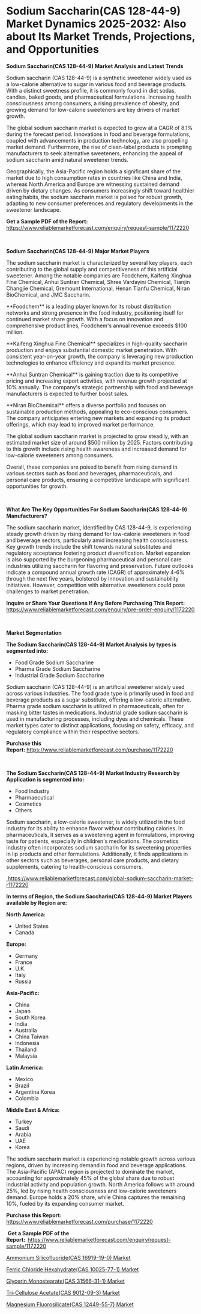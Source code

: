 <p><h1>Sodium Saccharin(CAS 128-44-9) Market Dynamics 2025-2032: Also about Its Market Trends, Projections, and Opportunities</h1></p><p><strong>Sodium Saccharin(CAS 128-44-9) Market Analysis and Latest Trends</strong></p>
<p><p>Sodium saccharin (CAS 128-44-9) is a synthetic sweetener widely used as a low-calorie alternative to sugar in various food and beverage products. With a distinct sweetness profile, it is commonly found in diet sodas, candies, baked goods, and pharmaceutical formulations. Increasing health consciousness among consumers, a rising prevalence of obesity, and growing demand for low-calorie sweeteners are key drivers of market growth.</p><p>The global sodium saccharin market is expected to grow at a CAGR of 8.1% during the forecast period. Innovations in food and beverage formulations, coupled with advancements in production technology, are also propelling market demand. Furthermore, the rise of clean-label products is prompting manufacturers to seek alternative sweeteners, enhancing the appeal of sodium saccharin amid natural sweetener trends.</p><p>Geographically, the Asia-Pacific region holds a significant share of the market due to high consumption rates in countries like China and India, whereas North America and Europe are witnessing sustained demand driven by dietary changes. As consumers increasingly shift toward healthier eating habits, the sodium saccharin market is poised for robust growth, adapting to new consumer preferences and regulatory developments in the sweetener landscape.</p></p>
<p><strong>Get a Sample PDF of the Report:&nbsp;</strong> <a href="https://www.reliablemarketforecast.com/enquiry/request-sample/1172220?utm_campaign=1888&utm_medium=2&utm_source=Github&utm_content=ia&utm_term=03042025&utm_id=sodium-saccharincas-128-44-9">https://www.reliablemarketforecast.com/enquiry/request-sample/1172220</a></p>
<p>&nbsp;</p>
<p><strong>Sodium Saccharin(CAS 128-44-9) Major Market Players</strong></p>
<p><p>The sodium saccharin market is characterized by several key players, each contributing to the global supply and competitiveness of this artificial sweetener. Among the notable companies are Foodchem, Kaifeng Xinghua Fine Chemical, Anhui Suntran Chemical, Shree Vardayini Chemical, Tianjin Changjie Chemical, Gremount International, Henan Tianfu Chemical, Niran BioChemical, and JMC Saccharin.</p><p>**Foodchem** is a leading player known for its robust distribution networks and strong presence in the food industry, positioning itself for continued market share growth. With a focus on innovation and comprehensive product lines, Foodchem's annual revenue exceeds $100 million.</p><p>**Kaifeng Xinghua Fine Chemical** specializes in high-quality saccharin production and enjoys substantial domestic market penetration. With consistent year-on-year growth, the company is leveraging new production technologies to enhance efficiency and expand its market presence.</p><p>**Anhui Suntran Chemical** is gaining traction due to its competitive pricing and increasing export activities, with revenue growth projected at 10% annually. The company's strategic partnership with food and beverage manufacturers is expected to further boost sales.</p><p>**Niran BioChemical** offers a diverse portfolio and focuses on sustainable production methods, appealing to eco-conscious consumers. The company anticipates entering new markets and expanding its product offerings, which may lead to improved market performance.</p><p>The global sodium saccharin market is projected to grow steadily, with an estimated market size of around $500 million by 2025. Factors contributing to this growth include rising health awareness and increased demand for low-calorie sweeteners among consumers.</p><p>Overall, these companies are poised to benefit from rising demand in various sectors such as food and beverages, pharmaceuticals, and personal care products, ensuring a competitive landscape with significant opportunities for growth.</p></p>
<p>&nbsp;</p>
<p><strong>What Are The Key Opportunities For Sodium Saccharin(CAS 128-44-9) Manufacturers?</strong></p>
<p><p>The sodium saccharin market, identified by CAS 128-44-9, is experiencing steady growth driven by rising demand for low-calorie sweeteners in food and beverage sectors, particularly amid increasing health consciousness. Key growth trends include the shift towards natural substitutes and regulatory acceptance fostering product diversification. Market expansion is also supported by the burgeoning pharmaceutical and personal care industries utilizing saccharin for flavoring and preservation. Future outlooks indicate a compound annual growth rate (CAGR) of approximately 4-6% through the next five years, bolstered by innovation and sustainability initiatives. However, competition with alternative sweeteners could pose challenges to market penetration.</p></p>
<p><strong>Inquire or Share Your Questions If Any Before Purchasing This Report:</strong> <a href="https://www.reliablemarketforecast.com/enquiry/pre-order-enquiry/1172220?utm_campaign=1888&utm_medium=2&utm_source=Github&utm_content=ia&utm_term=03042025&utm_id=sodium-saccharincas-128-44-9">https://www.reliablemarketforecast.com/enquiry/pre-order-enquiry/1172220</a></p>
<p>&nbsp;</p>
<p><strong>Market Segmentation</strong></p>
<p><strong>The Sodium Saccharin(CAS 128-44-9) Market Analysis by types is segmented into:</strong></p>
<p><ul><li>Food Grade Sodium Saccharine</li><li>Pharma Grade Sodium Saccharine</li><li>Industrial Grade Sodium Saccharine</li></ul></p>
<p><p>Sodium saccharin (CAS 128-44-9) is an artificial sweetener widely used across various industries. The food grade type is primarily used in food and beverage products as a sugar substitute, offering a low-calorie alternative. Pharma grade sodium saccharin is utilized in pharmaceuticals, often for masking bitter tastes in medications. Industrial grade sodium saccharin is used in manufacturing processes, including dyes and chemicals. These market types cater to distinct applications, focusing on safety, efficacy, and regulatory compliance within their respective sectors.</p></p>
<p><strong>Purchase this Report:&nbsp;</strong><a href="https://www.reliablemarketforecast.com/purchase/1172220?utm_campaign=1888&utm_medium=2&utm_source=Github&utm_content=ia&utm_term=03042025&utm_id=sodium-saccharincas-128-44-9">https://www.reliablemarketforecast.com/purchase/1172220</a></p>
<p>&nbsp;</p>
<p><strong>The Sodium Saccharin(CAS 128-44-9) Market Industry Research by Application is segmented into:</strong></p>
<p><ul><li>Food Industry</li><li>Pharmaecutical</li><li>Cosmetics</li><li>Others</li></ul></p>
<p><p>Sodium saccharin, a low-calorie sweetener, is widely utilized in the food industry for its ability to enhance flavor without contributing calories. In pharmaceuticals, it serves as a sweetening agent in formulations, improving taste for patients, especially in children's medications. The cosmetics industry often incorporates sodium saccharin for its sweetening properties in lip products and other formulations. Additionally, it finds applications in other sectors such as beverages, personal care products, and dietary supplements, catering to health-conscious consumers.</p></p>
<p><a href="https://www.reliablemarketforecast.com/global-sodium-saccharin-market-r1172220?utm_campaign=1888&utm_medium=2&utm_source=Github&utm_content=ia&utm_term=03042025&utm_id=sodium-saccharincas-128-44-9">&nbsp;https://www.reliablemarketforecast.com/global-sodium-saccharin-market-r1172220</a></p>
<p><strong>In terms of Region, the Sodium Saccharin(CAS 128-44-9) Market Players available by Region are:</strong></p>
<p>
    <p> <strong> North America: </strong>
        <ul>
            <li>United States</li>
            <li>Canada</li>
        </ul>
        </p> 
    <p> <strong> Europe: </strong>
        <ul>
            <li>Germany</li>
            <li>France</li>
            <li>U.K.</li>
            <li>Italy</li>
            <li>Russia</li>
        </ul>
        </p> 
    <p> <strong> Asia-Pacific: </strong>
        <ul>
            <li>China</li>
            <li>Japan</li>
            <li>South Korea</li>
            <li>India</li>
            <li>Australia</li>
            <li>China Taiwan</li>
            <li>Indonesia</li>
            <li>Thailand</li>
            <li>Malaysia</li>
        </ul>
        </p> 
    <p> <strong> Latin America: </strong>
        <ul>
            <li>Mexico</li>
            <li>Brazil</li>
            <li>Argentina Korea</li>
            <li>Colombia</li>
        </ul>
        </p> 
    <p> <strong> Middle East & Africa: </strong>
        <ul>
            <li>Turkey</li>
            <li>Saudi</li>
            <li>Arabia</li>
            <li>UAE</li>
            <li>Korea</li>
        </ul>
    </p>
    </p>
<p><p>The sodium saccharin market is experiencing notable growth across various regions, driven by increasing demand in food and beverage applications. The Asia-Pacific (APAC) region is projected to dominate the market, accounting for approximately 45% of the global share due to robust industrial activity and population growth. North America follows with around 25%, led by rising health consciousness and low-calorie sweeteners demand. Europe holds a 20% share, while China captures the remaining 10%, fueled by its expanding consumer market.</p></p>
<p><strong>Purchase this Report: </strong><a href="https://www.reliablemarketforecast.com/purchase/1172220?utm_campaign=1888&utm_medium=2&utm_source=Github&utm_content=ia&utm_term=03042025&utm_id=sodium-saccharincas-128-44-9">https://www.reliablemarketforecast.com/purchase/1172220</a></p>
<p>&nbsp;<strong>Get a Sample PDF of the Report:&nbsp;&nbsp;</strong><a href="https://www.reliablemarketforecast.com/enquiry/request-sample/1172220?utm_campaign=1888&utm_medium=2&utm_source=Github&utm_content=ia&utm_term=03042025&utm_id=sodium-saccharincas-128-44-9">https://www.reliablemarketforecast.com/enquiry/request-sample/1172220</a></p>
<p><strong></strong></p>
<p><p><a href="https://github.com/tandyorandby/Market-Research-Report-List-1/blob/main/ammonium-silicofluoridecas-16919-19-0-market.md?utm_campaign=1888&utm_medium=2&utm_source=Github&utm_content=ia&utm_term=03042025&utm_id=sodium-saccharincas-128-44-9">Ammonium Silicofluoride(CAS 16919-19-0) Market</a></p><p><a href="https://github.com/estaykaleslo/Market-Research-Report-List-1/blob/main/ferric-chloride-hexahydratecas-10025-77-1-market.md?utm_campaign=1888&utm_medium=2&utm_source=Github&utm_content=ia&utm_term=03042025&utm_id=sodium-saccharincas-128-44-9">Ferric Chloride Hexahydrate(CAS 10025-77-1) Market</a></p><p><a href="https://github.com/abararybar2x/Market-Research-Report-List-1/blob/main/glycerin-monostearatecas-31566-31-1-market.md?utm_campaign=1888&utm_medium=2&utm_source=Github&utm_content=ia&utm_term=03042025&utm_id=sodium-saccharincas-128-44-9">Glycerin Monostearate(CAS 31566-31-1) Market</a></p><p><a href="https://github.com/shamprenadw7/Market-Research-Report-List-1/blob/main/tri-cellulose-acetatecas-9012-09-3-market.md?utm_campaign=1888&utm_medium=2&utm_source=Github&utm_content=ia&utm_term=03042025&utm_id=sodium-saccharincas-128-44-9">Tri-Cellulose Acetate(CAS 9012-09-3) Market</a></p><p><a href="https://github.com/parthplagaf6/Market-Research-Report-List-1/blob/main/magnesium-fluorosilicatecas-12449-55-7-market.md?utm_campaign=1888&utm_medium=2&utm_source=Github&utm_content=ia&utm_term=03042025&utm_id=sodium-saccharincas-128-44-9">Magnesium Fluorosilicate(CAS 12449-55-7) Market</a></p></p>